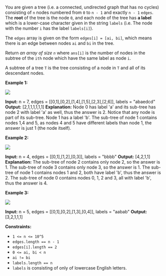 
You are given a tree (i.e. a connected, undirected graph that has no cycles) consisting of  `n`  nodes numbered from  `0`  to  `n - 1`  and exactly  `n - 1`  `edges`. The  **root**  of the tree is the node  `0`, and each node of the tree has  **a label**  which is a lower-case character given in the string  `labels`  (i.e. The node with the number  `i`  has the label  `labels[i]`).

The  `edges`  array is given on the form  `edges[i] = [ai, bi]`, which means there is an edge between nodes  `ai`  and  `bi`  in the tree.

Return  _an array of size  `n`_  where  `ans[i]`  is the number of nodes in the subtree of the  `ith`  node which have the same label as node  `i`.

A subtree of a tree  `T`  is the tree consisting of a node in  `T`  and all of its descendant nodes.

**Example 1:**

![](https://assets.leetcode.com/uploads/2020/07/01/q3e1.jpg)

**Input:** n = 7, edges = [[0,1],[0,2],[1,4],[1,5],[2,3],[2,6]], labels = "abaedcd"
**Output:** [2,1,1,1,1,1,1]
**Explanation:** Node 0 has label 'a' and its sub-tree has node 2 with label 'a' as well, thus the answer is 2. Notice that any node is part of its sub-tree.
Node 1 has a label 'b'. The sub-tree of node 1 contains nodes 1,4 and 5, as nodes 4 and 5 have different labels than node 1, the answer is just 1 (the node itself).

**Example 2:**

![](https://assets.leetcode.com/uploads/2020/07/01/q3e2.jpg)

**Input:** n = 4, edges = [[0,1],[1,2],[0,3]], labels = "bbbb"
**Output:** [4,2,1,1]
**Explanation:** The sub-tree of node 2 contains only node 2, so the answer is 1.
The sub-tree of node 3 contains only node 3, so the answer is 1.
The sub-tree of node 1 contains nodes 1 and 2, both have label 'b', thus the answer is 2.
The sub-tree of node 0 contains nodes 0, 1, 2 and 3, all with label 'b', thus the answer is 4.

**Example 3:**

![](https://assets.leetcode.com/uploads/2020/07/01/q3e3.jpg)

**Input:** n = 5, edges = [[0,1],[0,2],[1,3],[0,4]], labels = "aabab"
**Output:** [3,2,1,1,1]

**Constraints:**

-   `1 <= n <= 10^5`
-   `edges.length == n - 1`
-   `edges[i].length == 2`
-   `0 <= ai, bi < n`
-   `ai != bi`
-   `labels.length == n`
-   `labels`  is consisting of only of lowercase English letters.